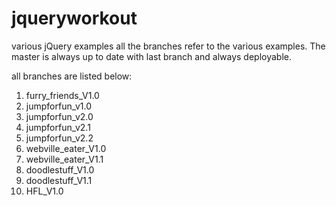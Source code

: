 jqueryworkout
=============

various jQuery examples
all the branches refer to the various examples. The master is always up to date with last branch and always deployable.

all branches are listed below:
1. furry_friends_V1.0
2. jumpforfun_v1.0
3. jumpforfun_v2.0
4. jumpforfun_v2.1
5. jumpforfun_v2.2
6. webville_eater_V1.0
7. webville_eater_V1.1
8. doodlestuff_V1.0
9. doodlestuff_V1.1
10. HFL_V1.0
